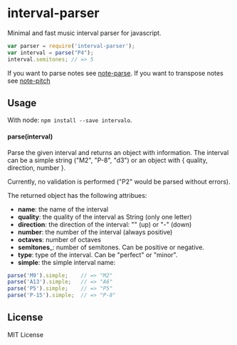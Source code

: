 # interval-parser

Minimal and fast music interval parser for javascript.

```js
var parser = require('interval-parser');
var interval = parse("P4");
interval.semitones; // => 5
```

If you want to parse notes see [note-parse](http://github.com/danigb/note-parse).
If you want to transpose notes see [note-pitch](http://github.com/danigb/note-pitch)

## Usage

With node: `npm install --save intervalo`.

#### parse(interval)

Parse the given interval and returns an object with information.
The interval can be a simple string ("M2", "P-8", "d3") or an
object with { quality, direction, number }.

Currently, no validation is performed ("P2" would be parsed without errors).

The returned object has the following attribues:

- __name__: the name of the interval
- __quality__: the quality of the interval as String (only one letter)
- __direction__: the direction of the interval: "" (up) or "-" (down)
- __number__: the number of the interval (always positive)
- __octaves__: number of octaves
- __semitones___: number of semitones. Can be positive or negative.
- __type__: type of the interval. Can be "perfect" or "minor".
- __simple__: the simple interval name:

```js
parse('M9').simple;    // => "M2"
parse('A13').simple;   // => "A6"
parse('P5').simple;    // => "P5"
parse('P-15').simple;  // => "P-8"
```

## License

MIT License
